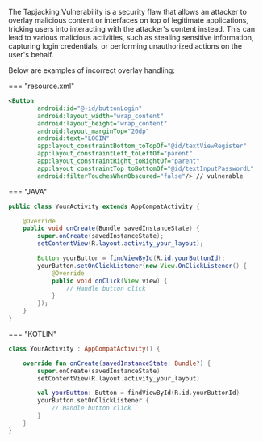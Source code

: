 The Tapjacking Vulnerability is a security flaw that allows an attacker to overlay malicious content or interfaces on top of legitimate applications, tricking users into interacting with the attacker's content instead. This can lead to various malicious activities, such as stealing sensitive information, capturing login credentials, or performing unauthorized actions on the user's behalf.


Below are examples of incorrect overlay handling:


=== "resource.xml"
  ```xml
  <Button
          android:id="@+id/buttonLogin"
          android:layout_width="wrap_content"
          android:layout_height="wrap_content"
          android:layout_marginTop="20dp"
          android:text="LOGIN"
          app:layout_constraintBottom_toTopOf="@id/textViewRegister"
          app:layout_constraintLeft_toLeftOf="parent"
          app:layout_constraintRight_toRightOf="parent"
          app:layout_constraintTop_toBottomOf="@id/textInputPasswordL"
          android:filterTouchesWhenObscured="false"/> // vulnerable
  ```

=== "JAVA"
  ```java
  public class YourActivity extends AppCompatActivity {
  
      @Override
      public void onCreate(Bundle savedInstanceState) {
          super.onCreate(savedInstanceState);
          setContentView(R.layout.activity_your_layout);
  
          Button yourButton = findViewById(R.id.yourButtonId);
          yourButton.setOnClickListener(new View.OnClickListener() {
              @Override
              public void onClick(View view) {
                  // Handle button click
              }
          });
      }
  }
  ```

=== "KOTLIN"
  ```kotlin
  class YourActivity : AppCompatActivity() {
  
      override fun onCreate(savedInstanceState: Bundle?) {
          super.onCreate(savedInstanceState)
          setContentView(R.layout.activity_your_layout)
  
          val yourButton: Button = findViewById(R.id.yourButtonId)
          yourButton.setOnClickListener {
              // Handle button click
          }
      }
  }
  ```
